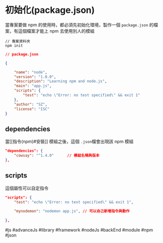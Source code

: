 # 初始化(package.json)
當專案要做 npm 的使用時，都必須先初始化環境，製作一個 `package.json` 的檔案，有這個檔案才能上 npm 去使用別人的模組
```shell
// 專案資料夾
npm init
```

```json
// package.json

{

	"name": "node",
	"version": "1.0.0",
	"description": "Learning npm and node.js",
	"main": "app.js",
	"scripts": {
		"test": "echo \"Error: no test specified\" && exit 1"
	},
	"author": "SZ",
	"license": "ISC"
}
```

## dependencies
當[[指令(npm)#安裝]] 模組之後，這個 `.json`檔會出現該 npm 模組
```json
"dependencies": {
	"cowsay": "^1.4.0"		// 模組名稱與版本
},
```

## scripts
這個屬性可以自定指令
```json
"scripts": {
	"test": "echo \"Error: no test specified\" && exit 1",
	
	"mynodemon": "nodemon app.js", // 可以自己新增指令與動作
	
},
```

#js #advanceJs #library #framework #nodeJs #backEnd #module #npm #json